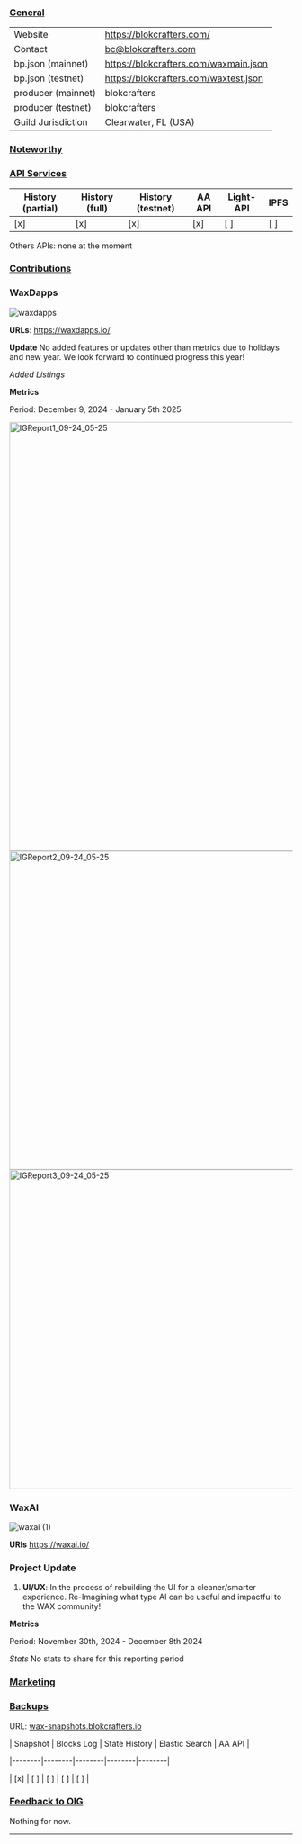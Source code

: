 ### <ins>General</ins>

|  |  |
| --- | --- |
| Website | https://blokcrafters.com/ |
| Contact | bc@blokcrafters.com |
| bp.json (mainnet) | https://blokcrafters.com/waxmain.json |
| bp.json (testnet) | https://blokcrafters.com/waxtest.json |
| producer (mainnet) | blokcrafters |
| producer (testnet) | blokcrafters |
| Guild Jurisdiction | Clearwater, FL (USA) |

### <ins>Noteworthy</ins>



### <ins>API Services</ins>

| History (partial) | History (full) | History (testnet) | AA API | Light-API  | IPFS |
|--------|--------|--------|--------|--------|--------|
| [x] | [x] | [x] | [x] | [ ] | [ ] |

Others APIs: none at the moment

### <ins>Contributions</ins>


### WaxDapps

![waxdapps](https://github.com/user-attachments/assets/64450ac8-e765-424e-a37a-8b45c9b1c21a)


**URLs**: https://waxdapps.io/


**Update**
No added features or updates other than metrics due to holidays and new year. We look forward to continued progress this year!

*Added Listings*


**Metrics**

Period: December 9, 2024 - January 5th 2025

<img width="763" alt="IGReport1_09-24_05-25" src="https://github.com/user-attachments/assets/fdc61769-3224-49a5-b562-03bd22b77c83" />
<img width="566" alt="IGReport2_09-24_05-25" src="https://github.com/user-attachments/assets/28b79817-bb7f-4907-b7e2-13c4a9d6da16" />
<img width="568" alt="IGReport3_09-24_05-25" src="https://github.com/user-attachments/assets/5f0661dc-e1c1-470a-a894-aa336cf34a05" />





  
### WaxAI

![waxai (1)](https://github.com/user-attachments/assets/7f719897-2bde-4acd-90fa-05fdbbe5ed60)

  
  

**URls** https://waxai.io/

  
  

### Project Update

  

1. **UI/UX**: In the process of rebuilding the UI for a cleaner/smarter experience. Re-Imagining what type AI can be useful and impactful to the WAX community! 


**Metrics**

Period: November 30th, 2024 - December 8th 2024

*Stats*
No stats to share for this reporting period

  

### <ins>Marketing</ins>

  
### <ins>Backups </ins>

URL: [wax-snapshots.blokcrafters.io](https://wax-snapshots.blokcrafters.io/)

  

| Snapshot | Blocks Log | State History | Elastic Search | AA API |

|--------|--------|--------|--------|--------|

| [x] | [ ] | [ ] | [ ] | [ ] |


### <ins>Feedback to OIG</ins>

Nothing for now.

----
